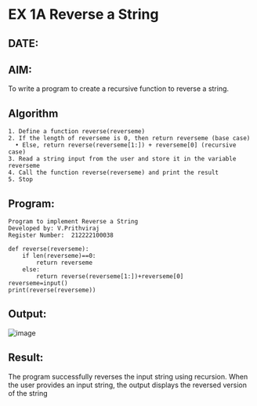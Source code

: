 # EX 1A Reverse a String
## DATE:
## AIM:
To write a program to create a recursive function to reverse a string.

## Algorithm
```
1. Define a function reverse(reverseme)
2. If the length of reverseme is 0, then return reverseme (base case)
  • Else, return reverse(reverseme[1:]) + reverseme[0] (recursive case)
3. Read a string input from the user and store it in the variable reverseme
4. Call the function reverse(reverseme) and print the result
5. Stop
```
## Program:
```
Program to implement Reverse a String
Developed by: V.Prithviraj
Register Number:  212222100038

def reverse(reverseme):
    if len(reverseme)==0:
        return reverseme
    else:
        return reverse(reverseme[1:])+reverseme[0]
reverseme=input()
print(reverse(reverseme))

```

## Output:

![image](https://github.com/user-attachments/assets/0e63fe8f-97e4-4e1c-aa03-cabb323eea8d)



## Result:
The program successfully reverses the input string using recursion. When the user provides an input string, the output displays the reversed version of the string
